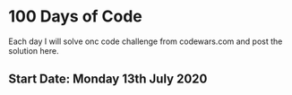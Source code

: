 # 100 Days of Code

Each day I will solve onc code challenge from codewars.com and post the solution here.
## Start Date: Monday 13th July 2020
